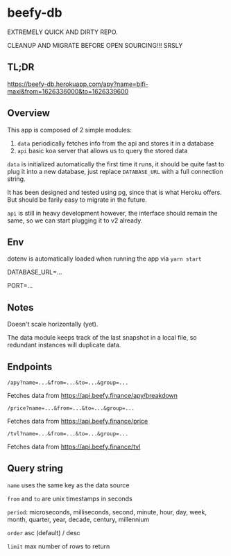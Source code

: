 # beefy-db

EXTREMELY QUICK AND DIRTY REPO.

CLEANUP AND MIGRATE BEFORE OPEN SOURCING!!! SRSLY

## TL;DR

https://beefy-db.herokuapp.com/apy?name=bifi-maxi&from=1626336000&to=1626339600

## Overview

This app is composed of 2 simple modules:
1. `data` periodically fetches info from the api and stores it in a database
2. `api` basic koa server that allows us to query the stored data

`data` is initialized automatically the first time it runs, it should be quite fast to plug it into a new database, just replace `DATABASE_URL` with a full connection string.

It has been designed and tested using pg, since that is what Heroku offers. But should be farily easy to migrate in the future.

`api` is still in heavy development however, the interface should remain the same, so we can start plugging it to v2 already.

## Env
dotenv is automatically loaded when running the app via `yarn start`

DATABASE_URL=...

PORT=...

## Notes
Doesn't scale horizontally (yet).

The data module keeps track of the last snapshot in a local file, so redundant instances will duplicate data.

## Endpoints 

```
/apy?name=...&from=...&to=...&group=...
```
Fetches data from https://api.beefy.finance/apy/breakdown

```
/price?name=...&from=...&to=...&group=...
```
Fetches data from https://api.beefy.finance/price

```
/tvl?name=...&from=...&to=...&group=...
```
Fetches data from https://api.beefy.finance/tvl

## Query string

`name` uses the same key as the data source

`from` and `to` are unix timestamps in seconds

`period`: microseconds, milliseconds, second, minute, hour, day, week, month, quarter, year, decade, century, millennium

`order` asc (default) / desc

`limit` max number of rows to return
